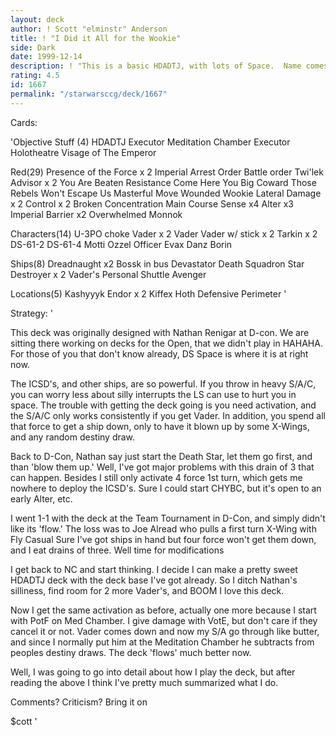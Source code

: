 ```yaml
---
layout: deck
author: ! Scott "elminstr" Anderson
title: ! "I Did it All for the Wookie"
side: Dark
date: 1999-12-14
description: ! "This is a basic HDADTJ, with lots of Space.  Name comes from the fact that their are about 6 cards with Chewie on them :)."
rating: 4.5
id: 1667
permalink: "/starwarsccg/deck/1667"
---
```

Cards: 

'Objective Stuff (4)
HDADTJ
Executor Meditation Chamber
Executor Holotheatre
Visage of The Emperor

Red(29)
Presence of the Force x 2
Imperial Arrest Order
Battle order
Twi'lek Advisor x 2
You Are Beaten
Resistance
Come Here You Big Coward
Those Rebels Won't Escape Us
Masterful Move
Wounded Wookie
Lateral Damage x 2
Control x 2
Broken Concentration
Main Course
Sense x4
Alter x3
Imperial Barrier x2
Overwhelmed
Monnok

Characters(14)
U-3PO
choke Vader x 2
Vader
Vader w/ stick x 2
Tarkin x 2
DS-61-2
DS-61-4
Motti
Ozzel
Officer Evax
Danz Borin

Ships(8)
Dreadnaught x2
Bossk in bus
Devastator
Death Squadron Star Destroyer x 2
Vader's Personal Shuttle
Avenger

Locations(5)
Kashyyyk
Endor x 2
Kiffex
Hoth Defensive Perimeter '

Strategy: '

This deck was originally designed with Nathan Renigar at D-con.  We are sitting there working on decks for the Open, that we didn't play in HAHAHA.  For those of you that don't know already, DS Space is where it is at right now.

The ICSD's, and other ships, are so powerful.	If you throw in heavy S/A/C, you can worry less about silly interrupts the LS can use to hurt you in space.  The trouble with getting the deck going is you need activation, and the S/A/C only works consistently if you get Vader.  In addition, you spend all that force to get a ship down, only to have it blown up by some X-Wings, and any random destiny draw.

Back to D-Con, Nathan say just start the Death Star, let them go first, and than 'blow them up.'  Well, I've got major problems with this drain of 3 that can happen.  Besides I still only activate 4 force 1st turn, which gets me nowhere to deploy the ICSD's.	Sure I could start CHYBC, but it's open to an early Alter, etc.

I went 1-1 with the deck at the Team Tournament in D-Con, and simply didn't like its 'flow.'  The loss was to Joe Alread who pulls a first turn X-Wing with Fly Casual  Sure I've got ships in hand but four force won't get them down, and I eat drains of three.  Well time for modifications

I get back to NC and start thinking.  I decide I can make a pretty sweet HDADTJ deck with the deck base I've got already.  So I ditch Nathan's silliness, find room for 2 more Vader's, and BOOM I love this deck.

Now I get the same activation as before, actually one more because I start with PotF on Med Chamber.  I give damage with VotE, but don't care if they cancel it or not.  Vader comes down and now my S/A go through like butter, and since I normally put him at the Meditation Chamber he subtracts from peoples destiny draws.  The deck 'flows' much better now.

Well, I was going to go into detail about how I play the deck, but after reading the above I think I've pretty much summarized what I do.

Comments?  Criticism? Bring it on

$cott
'
